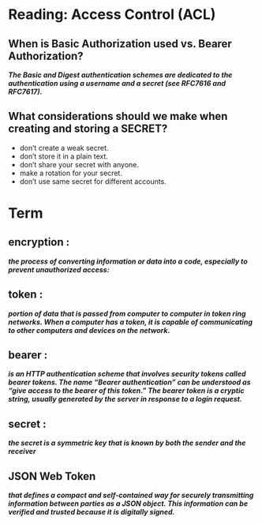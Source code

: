 # Reading: Access Control (ACL)

## When is Basic Authorization used vs. Bearer Authorization?

***The Basic and Digest authentication schemes are dedicated to the authentication using a username and a secret (see RFC7616 and RFC7617).***

## What considerations should we make when creating and storing a SECRET?
* don’t create a weak secret.
* don’t store it in a plain text.
* don’t share your secret with anyone.
* make a rotation for your secret.
* don’t use same secret for different accounts.

# Term

## encryption :

***the process of converting information or data into a code, especially to prevent unauthorized access:***

## token :

***portion of data that is passed from computer to computer in token ring networks. When a computer has a token, it is capable of communicating to other computers and devices on the network.***

## bearer :

***is an HTTP authentication scheme that involves security tokens called bearer tokens. The name “Bearer authentication” can be understood as “give access to the bearer of this token.” The bearer token is a cryptic string, usually generated by the server in response to a login request.***

## secret :

***the secret is a symmetric key that is known by both the sender and the receiver***

## JSON Web Token

***that defines a compact and self-contained way for securely transmitting information between parties as a JSON object. This information can be verified and trusted because it is digitally signed.***
